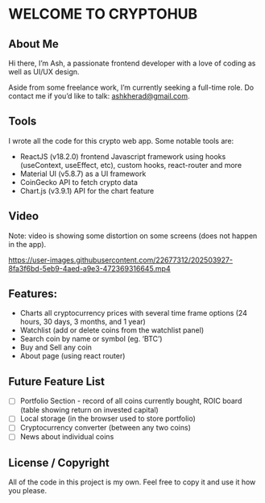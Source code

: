 # WELCOME TO CRYPTOHUB

## About Me
Hi there, I’m Ash, a passionate frontend developer with a love of coding as well as UI/UX design.  

Aside from some freelance work, I’m currently seeking a full-time role.  Do contact me if you’d like to talk: ashkherad@gmail.com.

## Tools
I wrote all the code for this crypto web app. Some notable tools are:

-	ReactJS (v18.2.0) frontend Javascript framework using hooks (useContext, useEffect, etc), custom hooks, react-router and more
-	Material UI (v5.8.7) as a UI framework
-	CoinGecko API to fetch crypto data
-	Chart.js (v3.9.1) API for the chart feature

## Video
Note: video is showing some distortion on some screens (does not happen in the app).

https://user-images.githubusercontent.com/22677312/202503927-8fa3f6bd-5eb9-4aed-a9e3-472369316645.mp4

## Features:
-	Charts all cryptocurrency prices with several time frame options (24 hours, 30 days, 3 months, and 1 year)
-	Watchlist (add or delete coins from the watchlist panel)
-	Search coin by name or symbol (eg. ‘BTC’) 
-	Buy and Sell any coin
-	About page (using react router)

## Future Feature List
- [ ] Portfolio Section - record of all coins currently bought, ROIC board (table showing return on invested capital)
- [ ] Local storage (in the browser used to store portfolio)
- [ ] Cryptocurrency converter (between any two coins)
- [ ] News about individual coins

## License / Copyright
All of the code in this project is my own.  Feel free to copy it and use it how you please.


